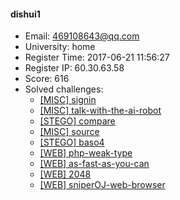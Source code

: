 #### dishui1  

* Email: 469108643@qq.com  
* University: home  
* Register Time: 2017-06-21 11:56:27  
* Register IP: 60.30.63.58  
* Score: 616  
* Solved challenges: 
  * [[MISC] signin](https://github.com/SniperOJ/Challenges/blob/master/misc/signin.json)  
  * [[MISC] talk-with-the-ai-robot](https://github.com/SniperOJ/Challenges/blob/master/misc/talk-with-the-ai-robot.json)  
  * [[STEGO] compare](https://github.com/SniperOJ/Challenges/blob/master/stego/compare.json)  
  * [[MISC] source](https://github.com/SniperOJ/Challenges/blob/master/misc/source.json)  
  * [[STEGO] baso4](https://github.com/SniperOJ/Challenges/blob/master/stego/baso4.json)  
  * [[WEB] php-weak-type](https://github.com/SniperOJ/Challenges/blob/master/web/php-weak-type.json)  
  * [[WEB] as-fast-as-you-can](https://github.com/SniperOJ/Challenges/blob/master/web/as-fast-as-you-can.json)  
  * [[WEB] 2048](https://github.com/SniperOJ/Challenges/blob/master/web/2048.json)  
  * [[WEB] sniperOJ-web-browser](https://github.com/SniperOJ/Challenges/blob/master/web/sniperOJ-web-browser.json)  
